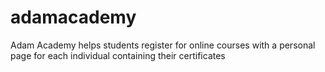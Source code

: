 # adamacademy
Adam Academy helps students register for online courses with a personal page for each individual containing their certificates
